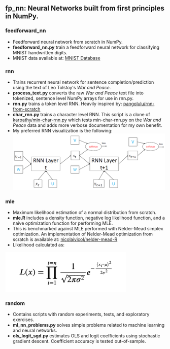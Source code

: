 ## fp_nn: Neural Networks built from first principles in NumPy.

### feedforward_nn
* Feedforward neural network from scratch in NumPy.
* **feedforward_nn.py** train a feedforward neural network for classifying MNIST
handwritten digits.
* MNIST data available at: [MNIST Database](http://yann.lecun.com/exdb/mnist/)

### rnn
* Trains recurrent neural network for sentence completion/prediction using the
text of Leo Tolstoy's *War and Peace*.
* **process_text.py** converts the raw *War and Peace* text file into tokenized,
sentence level NumPy arrays for use in rnn.py. 
* **rnn.py** trains a token level RNN. Heavily inspired by: 
[pangolulu/rnn-from-scratch](https://github.com/pangolulu/rnn-from-scratch)
* **char_rnn.py** trains a character level RNN. This script is a clone of 
[karpathy/min-char-rnn.py](https://gist.github.com/karpathy/d4dee566867f8291f086) 
which tests min-char-rnn.py on the *War and Peace* data and adds more verbose 
documentation for my own benefit.
* My preferred RNN visualization is the following:
![](./imgs/rnn_graph.png)

### mle
* Maximum likelihood estimation of a normal distribution from scratch.
* **mle.R** includes a density function, negative log likelihood function,
and a naive optimization function for performing MLE.
* This is benchmarked against MLE performed with Nelder-Mead simplex optimization.
An implementation of Nelder-Mead optimization from scratch is available at:
[nicolaivicol/nelder-mead-R](https://github.com/nicolaivicol/nelder-mead-R)
* Likelihood calculated as:

![](./imgs/likelihood.png)

### random
* Contains scripts with random experiments, tests, and exploratory exercises.
* **ml_nn_problems.py** solves simple problems related to machine learning and neural networks.
* **ols_logit_sgd.py** estimates OLS and logit coefficients using stochastic gradient descent. Coefficient accuracy is tested out-of-sample.

